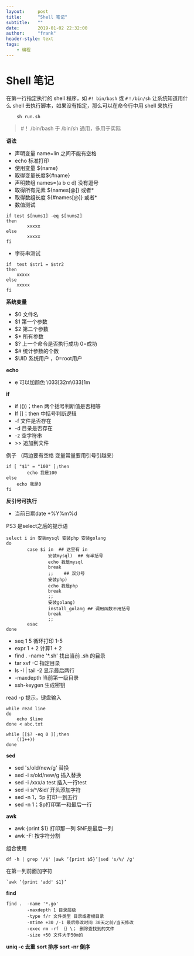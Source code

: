 ```yaml
---
layout:     post
title:      "Shell 笔记"
subtitle:   ""
date:       2019-01-02 22:32:00
author:     "frank"
header-style: text
tags:
    - 编程
---
```


# Shell 笔记

在第一行指定执行的 shell 程序，如 `#! bin/bash` 或 `#！/bin/sh` 让系统知道用什么 shell 去执行脚本，如果没有指定，那么可以在命令行中用 shell 来执行

```
    sh run.sh
```
  
> #！ /bin/bash 于 /bin/sh 通用，多用于实际


**语法**
- 声明变量 name=lin 之间不能有空格
- echo 标准打印
- 使用变量 ${name}
- 取得变量长度${#name}
- 声明数组 names=(a b c d) 没有逗号
- 取得所有元素 ${names[@]} 或者*
- 取得数组长度 ${#names[@]} 或者*
- 数值测试
```
if test $[nums1] -eq $[nums2] 
then 
        xxxxx
else
        xxxxx
fi
```
- 字符串测试   
```
if  test $str1 = $str2
then 
    xxxxx
else
    xxxxx
fi
```

 **系统变量**

- \$0 文件名
- \$1 第一个参数
- \$2 第二个参数
- \$* 所有参数
- \$? 上一个命令是否执行成功 0=成功
- \$# 统计参数的个数
- \$UID 系统用户 ，0=root用户


**echo**
- e 可以加颜色 \033[32m\033[1m


**if**  
- if (())；then 两个括号判断值是否相等 
- If []；then 中括号判断逻辑
- \-f 文件是否存在
- \-d 目录是否存在
- \-z 空字符串
- \>> 追加到文件

例子  （两边要有空格 变量常量要用引号引越来）
```
if [ "$1" = "100" ];then
        echo 我是100
else
    echo 我是0
fi
```
**反引号可执行**
- 当前日期date +%Y%m%d


PS3 是select之后的提示语

```	
select i in 安装mysql 安装php 安装golang
do
        case $i in  ## 这里有 in
                安装mysql)  ## 有半括号
                echo 我是mysql
                break
                ;;    ## 双分号
                安装php)
                echo 我是php
                break
                ;;
                安装golang)
                install_golang ## 调用函数不用括号
                break
                ;;
        esac
done
```

- seq 1 5 循环打印 1-5 
- expr 1 + 2 计算1 + 2
- find . -name '*.sh' 找出当前 .sh 的目录
- tar xvf  -C 指定目录
- ls -l | tail -2 显示最后两行
- -maxdepth 当前第一级目录
- ssh-keygen 生成密钥


read -p 提示，键盘输入
```
while read line
do
	echo $line
done < abc.txt

while [[$? -eq 0 ]];then
	((I++))
done
```

**sed**
- sed 's/old/new/g' 替换
- sed -i s/old/new/g 插入替换
- sed -i /xxx/a test 插入一行test
- sed -i s/^/&id/ 开头添加字符
- sed -n 1，5p 打印一到五行
- sed -n 1；$p打印第一和最后一行

**awk**
- awk {print \$1} 打印那一列 \$NF是最后一列
- awk -F: 按字符分割

组合使用
```
df -h | grep '/$' |awk ‘{print $5}’|sed 's/%/ /g'
```
在第一列前面加字符
```
`awk ‘{print 'add' $1}’
```
**find**
```
find .  -name '*.go'
        -maxdepth 1 目录层级
        -type f/r 文件类型 目录或者根目录
        -mtime +30 /-1 最后修改时间 30天之前/当天修改
        -exec rm -rf ｛｝\； 删除查找到的文件
        -size +50 文件大于50m的
```
**uniq -c 去重**
**sort 排序 sort -nr 倒序**
